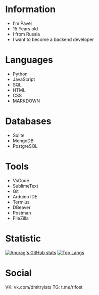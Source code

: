 # Information
* I'm Pavel
* 15 Years old
* I from Russia
* I want to become a backend developer

# Languages
* Python
* JavaScript
* SQL
* HTML
* CSS
* MARKDOWN

# Databases
* Sqlite
* MongoDB
* PostgreSQL

# Tools
* VsCode
* SublimeText
* Git
* Arduino IDE
* Termius
* DBeaver
* Postman
* FileZilla

# Statistic
[![Anurag's GitHub stats](https://github-readme-stats.vercel.app/api?username=h1xeg&theme=tokyonight)](https://github.com/anuraghazra/github-readme-stats)
[![Top Langs](https://github-readme-stats.vercel.app/api/top-langs/?username=h1xeg&layout=compact&theme=tokyonight)](https://github.com/anuraghazra/github-readme-stats)

# Social
VK: vk.com/dmitrylats
TG: t.me/rifost

